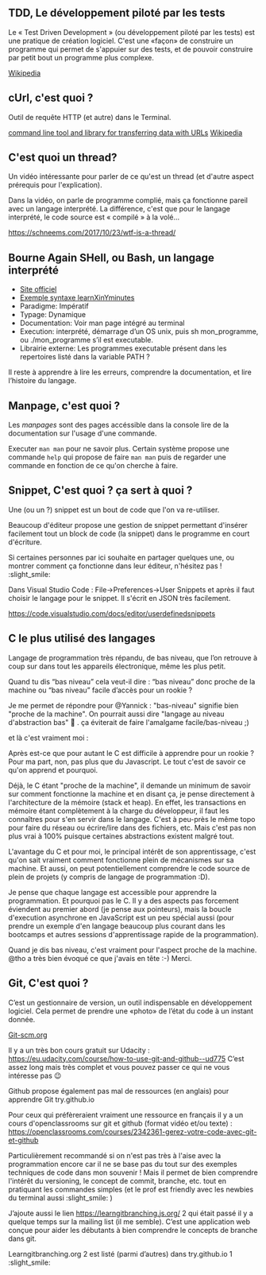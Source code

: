 

## TDD, Le développement piloté par les tests

Le « Test Driven Development » (ou développement piloté par les tests) est une pratique de création logiciel. C'est une «façon» de construire un programme qui permet de s'appuier sur des tests, et de pouvoir construire par petit bout un programme plus complexe.


[Wikipedia](https://fr.wikipedia.org/wiki/Test_driven_development)


## cUrl, c'est quoi ?

Outil de requête HTTP (et autre) dans le Terminal.

[command line tool and library for transferring data with URLs](https://curl.haxx.se/)
[Wikipedia](https://fr.wikipedia.org/wiki/CURL)


## C'est quoi un thread?

Un vidéo intéressante pour parler de ce qu'est un thread (et d'autre aspect prérequis pour l'explication).

Dans la vidéo, on parle de programme complié, mais ça fonctionne pareil avec un langage interprété. La différence, c'est que pour le langage interprété, le code source est « compilé » à la volé...

https://schneems.com/2017/10/23/wtf-is-a-thread/

## Bourne Again SHell, ou Bash, un langage interprété

* [Site officiel](https://www.gnu.org/software/bash/)
* [Exemple syntaxe learnXinYminutes](https://learnxinyminutes.com/docs/bash/)
* Paradigme: Impératif
* Typage: Dynamique
* Documentation: Voir man page intégré au terminal
* Execution: interprété, démarrage d’un OS unix, puis sh mon_programme, ou ./mon_programme s’il est executable.
* Librairie externe: Les programmes executable présent dans les repertoires listé dans la variable PATH ?

Il reste à apprendre à lire les erreurs, comprendre la documentation, et lire l’histoire du langage.

## Manpage, c'est quoi ?

Les _manpages_ sont des pages accéssible dans la console lire de la documentation sur l'usage d'une commande.

Executer `man man` pour ne savoir plus. Certain système propose une commande `help` qui propose de faire `man man` puis de regarder une commande en fonction de ce qu'on cherche à faire.

## Snippet, C'est quoi ? ça sert à quoi ?

Une (ou un ?) snippet est un bout de code que l'on va re-utiliser.

Beaucoup d'éditeur propose une gestion de snippet permettant d'insérer facilement tout un block de code (la snippet) dans le programme en court d'écriture.

Si certaines personnes par ici souhaite en partager quelques une, ou montrer comment ça fonctionne dans leur éditeur, n'hésitez pas ! :slight_smile:

Dans Visual Studio Code : File->Preferences->User Snippets et après il faut choisir le langage pour le snippet.
Il s'écrit en JSON très facilement.

https://code.visualstudio.com/docs/editor/userdefinedsnippets

## C le plus utilisé des langages

Langage de programmation très répandu, de bas niveau, que l’on retrouve à coup sur dans tout les appareils électronique, même les plus petit.

Quand tu dis “bas niveau” cela veut-il dire : “bas niveau” donc proche de la machine ou “bas niveau” facile d’accès pour un rookie ?

Je me permet de répondre pour @Yannick : "bas-niveau" signifie bien "proche de la machine". On pourrait aussi dire "langage au niveau d'abstraction bas" :thinking: . ça éviterait de faire l'amalgame facile/bas-niveau ;)

et là c'est vraiment moi :

Après est-ce que pour autant le C est difficile à apprendre pour un rookie ? Pour ma part, non, pas plus que du Javascript. Le tout c'est de savoir ce qu'on apprend et pourquoi.

Déjà, le C étant "proche de la machine", il demande un minimum de savoir sur comment fonctionne la machine et en disant ça, je pense directement à l'architecture de la mémoire (stack et heap). En effet, les transactions en mémoire étant complètement à la charge du développeur, il faut les connaîtres pour s'en servir dans le langage. C'est à peu-près le même topo pour faire du réseau ou écrire/lire dans des fichiers, etc. Mais c'est pas non plus vrai à 100% puisque certaines abstractions existent malgré tout.

L'avantage du C et pour moi, le principal intérêt de son apprentissage, c'est qu'on sait vraiment comment fonctionne plein de mécanismes sur sa machine. Et aussi, on peut potentiellement comprendre le code source de plein de projets (y compris de langage de programmation :D).

Je pense que chaque langage est accessible pour apprendre la programmation. Et pourquoi pas le C. Il y a des aspects pas forcement éviendent au premier abord (je pense aux pointeurs), mais la boucle d'execution asynchrone en JavaScript est un peu spécial aussi (pour prendre un exemple d'en langage beaucoup plus courant dans les bootcamps et autres sessions d'apprentissage rapide de la programmation).

Quand je dis bas niveau, c'est vraiment pour l'aspect proche de la machine. @tho a très bien évoqué ce que j'avais en tête :-) Merci.

## Git, C'est quoi ?

C’est un gestionnaire de version, un outil indispensable en développement logiciel. Cela permet de prendre une «photo» de l’état du code à un instant donnée.

[Git-scm.org](https://git-scm.com/)

Il y a un très bon cours gratuit sur Udacity : https://eu.udacity.com/course/how-to-use-git-and-github--ud775
C’est assez long mais très complet et vous pouvez passer ce qui ne vous intéresse pas :wink:

Github propose également pas mal de ressources (en anglais) pour apprendre Git try.github.io

Pour ceux qui préfèreraient vraiment une ressource en français il y a un cours d'openclassrooms sur git et github (format vidéo et/ou texte) :
https://openclassrooms.com/courses/2342361-gerez-votre-code-avec-git-et-github

Particulièrement recommandé si on n'est pas très à l'aise avec la programmation encore car il ne se base pas du tout sur des exemples techniques de code dans mon souvenir ! Mais il permet de bien comprendre l'intérêt du versioning, le concept de commit, branche, etc. tout en pratiquant les commandes simples (et le prof est friendly avec les newbies du terminal aussi :slight_smile: )

J’ajoute aussi le lien https://learngitbranching.js.org/ 2 qui était passé il y a quelque temps sur la mailing list (il me semble). C’est une application web conçue pour aider les débutants à bien comprendre le concepts de branche dans git.

Learngitbranching.org 2 est listé (parmi d’autres) dans try.github.io 1 :slight_smile:

